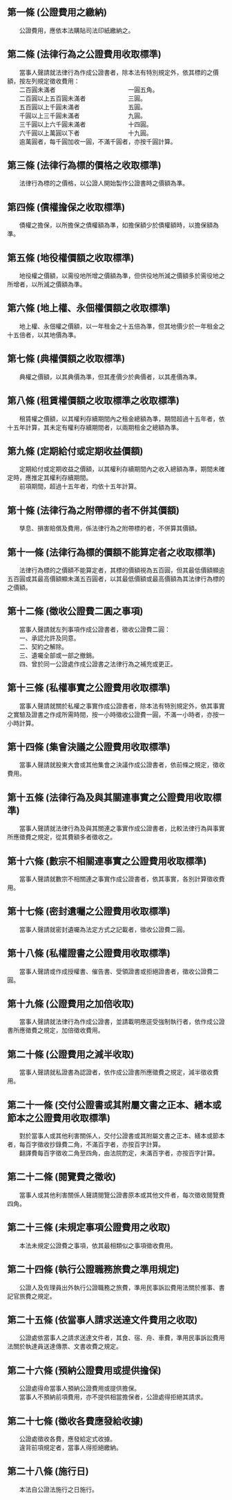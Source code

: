 第一條 (公證費用之繳納)
-----------------------
　　公證費用，應依本法購貼司法印紙繳納之。  


第二條 (法律行為之公證費用收取標準)
-----------------------------------
　　當事人聲請就法律行為作成公證書者，除本法有特別規定外，依其標的之價額，按左列規定徵收費用：  
　　二百圓未滿者　　　　　　　　　　　　一圓五角。  
　　二百圓以上五百圓未滿者　　　　　　　三圓。  
　　五百圓以上千圓未滿者　　　　　　　　五圓。  
　　千圓以上三千圓未滿者　　　　　　　　九圓。  
　　三千圓以上六千圓未滿者　　　　　　　十四圓。  
　　六千圓以上萬圓以下者　　　　　　　　十九圓。  
　　逾萬圓者，每千圓加收一圓，不滿千圓者，亦按千圓計算。  


第三條 (法律行為標的價格之收取標準)
-----------------------------------
　　法律行為標的之價格，以公證人開始製作公證書時之價額為準。  


第四條 (債權擔保之收取標準)
---------------------------
　　債權之擔保，以所擔保之債權額為準，如擔保額少於債權額時，以擔保額為準。  


第五條 (地役權價額之收取標準)
-----------------------------
　　地役權之價額，以需役地所增之價額為準，但供役地所減之價額多於需役地之所增者，以所減之價額為準。  


第六條 (地上權、永佃權價額之收取標準)
-------------------------------------
　　地上權、永佃權之價額，以一年租金之十五倍為準，但其地價少於一年租金之十五倍者，以其地價為準。  


第七條 (典權價額之收取標準)
---------------------------
　　典權之價額，以其典價為準，但其產價少於典價者，以其產價為準。  


第八條 (租賃權價額之收取標準之收取標準)
---------------------------------------
　　租賃權之價額，以其權利存續期間內之租金總額為準，期間超過十五年者，依十五年計算，其未定有權利存續期間者，以兩期租金之總額為準。  


第九條 (定期給付或定期收益價額)
-------------------------------
　　定期給付或定期收益之價額，以其權利存續期間內之收入總額為準，期間未確定時，應推定其權利存續期間。  
　　前項期間，超過十五年者，均依十五年計算。  


第十條 (法律行為之附帶標的者不併其價額)
---------------------------------------
　　孳息、損害賠償及費用，係法律行為之附帶標的者，不併算其價額。  


第十一條 (法律行為標的價額不能算定者之收取標準)
-----------------------------------------------
　　法律行為標的之價額不能算定者，其標的價額視為五百圓，但其最低價額顯逾五百圓或其最高價額顯未滿五百圓者，以其最低價額或最高價額為其法律行為標的之價額。  


第十二條 (徵收公證費二圓之事項)
-------------------------------
　　當事人聲請就左列事項作成公證書者，徵收公證費二圓：  
　　一、承認允許及同意。  
　　二、契約之解除。  
　　三、遺囑全部或一部之撤銷。  
　　四、曾於同一公證處作成公證書之法律行為之補充或更正。  


第十三條 (私權事實之公證費用收取標準)
-------------------------------------
　　當事人聲請就關於私權之事實作成公證書者，除本法有特別規定外，依其事實之實驗及證書之作成所需時間，按一小時徵收公證費一圓，不滿一小時者，亦按一小時計算。  


第十四條 (集會決議之公證費用收取標準)
-------------------------------------
　　當事人聲請就股東大會或其他集會之決議作成公證書者，依前條之規定，徵收費用。  


第十五條 (法律行為及與其關連事實之公證費用收取標準)
---------------------------------------------------
　　當事人聲請就法律行為及與其關連之事實作成公證書者，比較法律行為與事實所應徵費之規定，從其費額多者徵收之。  


第十六條 (數宗不相關連事實之公證費用收取標準)
---------------------------------------------
　　當事人聲請就數宗不相關連之事實作成公證書者，依其事實，各別計算徵收費用。  


第十七條 (密封遺囑之公證費用收取標準)
-------------------------------------
　　當事人聲請就密封遺囑為法定方式之記載者，徵收公證費二圓。  


第十八條 (私權證書之公證費用收取標準)
-------------------------------------
　　當事人聲請或作成授權書、催告書、受領證書或拒絕證書者，徵收公證費二圓。  


第十九條 (公證費用之加倍收取)
-----------------------------
　　當事人聲請就法律行為作成公證書，並請載明應逕受強制執行者，依作成公證書所應徵費之規定，加倍徵收費用。  


第二十條 (公證費用之減半收取)
-----------------------------
　　當事人聲請就私證書為認證者，依作成公證書所應徵費之規定，減半徵收費用。  


第二十一條 (交付公證書或其附屬文書之正本、繕本或節本之公證費用收取標準)
-----------------------------------------------------------------------
　　對於當事人或其他利害關係人，交付公證書或其附屬文書之正本、繕本或節本者，每百字徵收抄錄費二角，不滿百字者，亦按百字計算。  
　　翻譯費每百字徵收二角至四角，由法院酌定，未滿百字者，亦按百字計算。  


第二十二條 (閱覽費之徵收)
-------------------------
　　當事人或其他利害關係人聲請閱覽公證書原本或其他文件者，每次徵收閱覽費四角。  


第二十三條 (未規定事項公證費用之收取)
-------------------------------------
　　本法未規定公證費之事項，依其最相類似之事項徵收費用。  


第二十四條 (執行公證職務旅費之準用規定)
---------------------------------------
　　公證人及佐理員出外執行公證職務之旅費，準用民事訴訟費用法關於推事、書記官旅費之規定。  


第二十五條 (依當事人請求送達文件費用之收取)
-------------------------------------------
　　公證處依當事人之請求送達文件者，其食、宿、舟、車費，準用民事訴訟費用法關於執達員送達傳票、文書收費之規定。  


第二十六條 (預納公證費用或提供擔保)
-----------------------------------
　　公證處得命當事人預納公證費用或提供擔保。  
　　當事人不預納前項費用，亦不提供相當擔保者，公證處得拒絕其請求。  


第二十七條 (徵收各費應發給收據)
-------------------------------
　　公證處徵收各費，應發給定式收據。  
　　違背前項規定者，當事人得拒絕繳納。  


第二十八條 (施行日)
-------------------
　　本法自公證法施行之日施行。